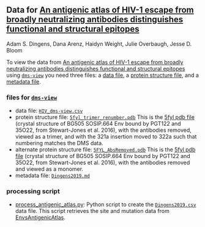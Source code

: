 ## Data for [An antigenic atlas of HIV-1 escape from broadly neutralizing antibodies distinguishes functional and structural epitopes](https://research.fhcrc.org/content/dam/stripe/bloom/labfiles/publications/Dingens2019.pdf)

Adam S. Dingens, Dana Arenz, Haidyn Weight, Julie Overbaugh, Jesse D. Bloom

To view the data from [An antigenic atlas of HIV-1 escape from broadly neutralizing antibodies distinguishes functional and structural epitopes](https://research.fhcrc.org/content/dam/stripe/bloom/labfiles/publications/Dingens2019.pdf) using [`dms-view`](dms-view.github.io) you need three files: a [data file](Dingens2019.csv), a [protein structure file](5FYL_AbsRemoved.pdb), and a [metadata file](Dingens2019.md).

### files for [`dms-view`](dms-view.github.io)

- data file: [`HIV_dms-view.csv`](HIV_dms-view.csv)
- protein structure file: [`5fyl_trimer_renumber.pdb`](5fyl_trimer_renumber.pdb) This is the [5fyl pdb file](https://www.rcsb.org/structure/5FYL) (crystal structure of BG505 SOSIP.664 Env bound by PGT122 and 35O22, from Stewart-Jones et al. 2016), with the antibodies removed, viewed as a trimer, and with the 321a insertion moved to 322a such that numbering matches the DMS data.  
- alternate protein structure file: [`5FYL_AbsRemoved.pdb`](5FYL_AbsRemoved.pdb) This is the [5fyl pdb file](https://www.rcsb.org/structure/5FYL) (crystal structure of BG505 SOSIP.664 Env bound by PGT122 and 35O22, from Stewart-Jones et al. 2016), with the antibodies removed and viewed as a monomer.  
- metadata file: [`Dingens2019.md`](Dingens2019.md)

### processing script
- [process_antigenic_atlas.py](process_antigenic_atlas.py): Python script to create the [`Dingens2019.csv`](Dingens2019.csv) data file. This script retrieves the site and mutation data from [EnvsAntigenicAtlas](https://github.com/jbloomlab/EnvsAntigenicAtlas).

